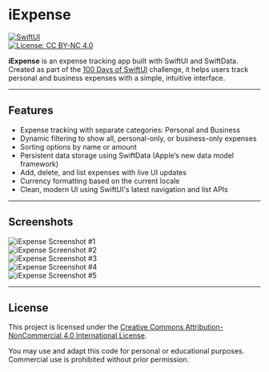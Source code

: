 # iExpense

[![SwiftUI](https://img.shields.io/badge/SwiftUI-✔️-orange)](https://developer.apple.com/xcode/swiftui/)  
[![License: CC BY-NC 4.0](https://img.shields.io/badge/License-CC%20BY--NC%204.0-lightgrey.svg)](https://creativecommons.org/licenses/by-nc/4.0/)

**iExpense** is an expense tracking app built with SwiftUI and SwiftData. Created as part of the [100 Days of SwiftUI](https://www.hackingwithswift.com/100/swiftui) challenge, it helps users track personal and business expenses with a simple, intuitive interface.

---

## Features

- Expense tracking with separate categories: Personal and Business  
- Dynamic filtering to show all, personal-only, or business-only expenses  
- Sorting options by name or amount  
- Persistent data storage using SwiftData (Apple’s new data model framework)  
- Add, delete, and list expenses with live UI updates  
- Currency formatting based on the current locale  
- Clean, modern UI using SwiftUI's latest navigation and list APIs  

---

## Screenshots

![iExpense Screenshot #1](ss10.png)  
![iExpense Screenshot #2](ss11.png)  
![iExpense Screenshot #3](ss12.png)  
![iExpense Screenshot #4](ss13.png)  
![iExpense Screenshot #5](ss14.png)  

---

## License

This project is licensed under the [Creative Commons Attribution-NonCommercial 4.0 International License](https://creativecommons.org/licenses/by-nc/4.0/).

You may use and adapt this code for personal or educational purposes. Commercial use is prohibited without prior permission.

